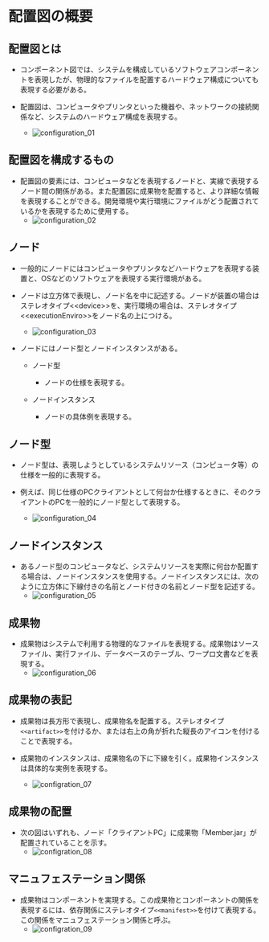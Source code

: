 # 配置図の概要

## 配置図とは
* コンポーネント図では、システムを構成しているソフトウェアコンポーネントを表現したが、物理的なファイルを配置するハードウェア構成についても表現する必要がある。

* 配置図は、コンピュータやプリンタといった機器や、ネットワークの接続関係など、システムのハードウェア構成を表現する。
  * ![configuration_01](src/configuration_01.png)

## 配置図を構成するもの

* 配置図の要素には、コンピュータなどを表現するノードと、実線で表現するノード間の関係がある。また配置図に成果物を配置すると、より詳細な情報を表現することができる。開発環境や実行環境にファイルがどう配置されているかを表現するために使用する。
  * ![configuration_02](src/configuration_02.png)

## ノード

* 一般的にノードにはコンピュータやプリンタなどハードウェアを表現する装置と、OSなどのソフトウェアを表現する実行環境がある。

* ノードは立方体で表現し、ノード名を中に記述する。ノードが装置の場合はステレオタイプ\<\<device>>を、実行環境の場合は、ステレオタイプ\<\<executionEnviro>>をノード名の上につける。
  * ![configuration_03](src/configuration_03.png)

* ノードにはノード型とノードインスタンスがある。
  * ノード型
    * ノードの仕様を表現する。

  * ノードインスタンス
    * ノードの具体例を表現する。

## ノード型

* ノード型は、表現しようとしているシステムリソース（コンピュータ等）の仕様を一般的に表現する。

* 例えば、同じ仕様のPCクライアントとして何台か仕様するときに、そのクライアントのPCを一般的にノード型として表現する。　
  * ![configuration_04](src/configuration_04.png)

## ノードインスタンス

* あるノード型のコンピュータなど、システムリソースを実際に何台か配置する場合は、ノードインスタンスを使用する。ノードインスタンスには、次のように立方体に下線付きの名前とノード付きの名前とノード型を記述する。
  * ![configuration_05](src/configuration_05.png)

## 成果物

* 成果物はシステムで利用する物理的なファイルを表現する。成果物はソースファイル、実行ファイル、データベースのテーブル、ワープロ文書などを表現する。
  * ![configuration_06](src/configuration_06.png)

## 成果物の表記

* 成果物は長方形で表現し、成果物名を配置する。ステレオタイプ`<<artifact>>`を付けるか、または右上の角が折れた縦長のアイコンを付けることで表現する。

* 成果物のインスタンスは、成果物名の下に下線を引く。成果物インスタンスは具体的な実例を表現する。
  * ![configration_07](src/configration_07.png)

## 成果物の配置

* 次の図はいずれも、ノード「クライアントPC」に成果物「Member.jar」が配置されていることを示す。
  * ![configration_08](src/configration_08.png)


## マニュフェステーション関係

* 成果物はコンポーネントを実現する。この成果物とコンポーネントの関係を表現するには、依存関係にステレオタイプ`<<manifest>>`を付けて表現する。この関係をマニュフェステーション関係と呼ぶ。
  * ![configration_09](src/configration_09.png)
